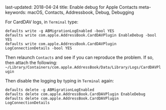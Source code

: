 last-updated: 2018-04-24
title: Enable debug for Apple Contacts
meta-keywords: macOS, Contacts, Addressbook, Debug, Debugging


For CardDAV logs, in `Terminal` type:
```
defaults write -g ABMigrationLogEnabled -bool YES
defaults write com.apple.AddressBook.CardDAVPlugin EnableDebug -bool YES
defaults write com.apple.AddressBook.CardDAVPlugin LogConnectionDetails -bool YES
```

Then relaunch `Contacts` and see if you can reproduce the problem.
If so, then attach the following: `~/Library/Containers/com.apple.AddressBook/Data/Library/Logs/CardDAVPlugin`

Then disable the logging by typing in `Terminal` again:
```
defaults delete -g ABMigrationLogEnabled
defaults delete com.apple.AddressBook.CardDAVPlugin EnableDebug
defaults delete com.apple.AddressBook.CardDAVPlugin LogConnectionDetails
```

